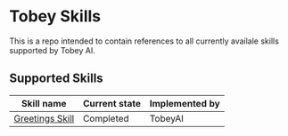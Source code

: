 # Tobey Skills

This is a repo intended to contain references to all currently availale skills supported by Tobey AI.


## Supported Skills

| Skill name  | Current state| Implemented by |
|---|---|---|
| [Greetings Skill](https://github.com/Tobey-AI/tobey-skill-greetings)| Completed  |  TobeyAI |


